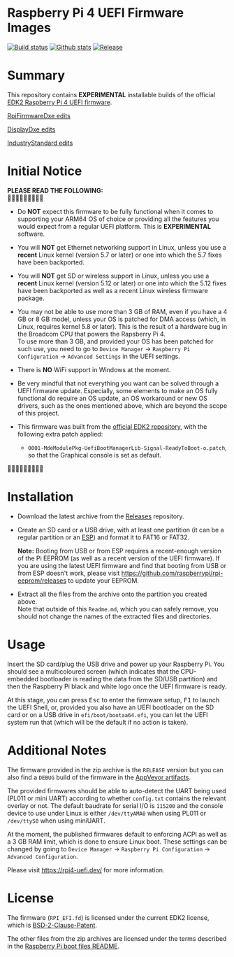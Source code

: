 Raspberry Pi 4 UEFI Firmware Images
===================================

[![Build status](https://img.shields.io/appveyor/ci/pbatard/RPi4.svg?style=flat-square)](https://ci.appveyor.com/project/pbatard/RPi4)
[![Github stats](https://img.shields.io/github/downloads/pftf/RPi4/total.svg?style=flat-square)](https://github.com/pftf/RPi4/releases)
[![Release](https://img.shields.io/github/release-pre/pftf/RPi4?style=flat-square)](https://github.com/pftf/RPi4/releases)

# Summary

This repository contains __EXPERIMENTAL__ installable builds of the official
[EDK2 Raspberry Pi 4 UEFI firmware](https://github.com/tianocore/edk2-platforms/tree/master/Platform/RaspberryPi/RPi4).

[RpiFirmwareDxe edits](https://github.com/TheMindVirus/pftf-rpi4/blob/f62dba0a93591848d3f0a74f9c7d397bcebfcbd1/edk2-platforms/Platform/RaspberryPi/Drivers/RpiFirmwareDxe/RpiFirmwareDxe.c#L816)

[DisplayDxe edits](https://github.com/TheMindVirus/pftf-rpi4/blob/f62dba0a93591848d3f0a74f9c7d397bcebfcbd1/edk2-platforms/Platform/RaspberryPi/Drivers/DisplayDxe/DisplayDxe.c#L314)

[IndustryStandard edits](https://github.com/TheMindVirus/pftf-rpi4/blob/f62dba0a93591848d3f0a74f9c7d397bcebfcbd1/edk2-platforms/Platform/RaspberryPi/Include/IndustryStandard/RpiMbox.h#L142)

# Initial Notice

__PLEASE READ THE FOLLOWING:__  
🔻🔻🔻🔻🔻🔻🔻🔻🔻

* Do __NOT__ expect this firmware to be fully functional when it comes to supporting
  your ARM64 OS of choice or providing all the features you would expect from a
  regular UEFI platform. This is __EXPERIMENTAL__ software.

* You will __NOT__ get Ethernet networking support in Linux, unless you use a __recent__
  Linux kernel (version 5.7 or later) or one into which the 5.7 fixes have been
  backported.

* You will __NOT__ get SD or wireless support in Linux, unless you use a __recent__
  Linux kernel (version 5.12 or later) or one into which the 5.12 fixes have been
  backported as well as a recent Linux wireless firmware package.

* You may not be able to use more than 3 GB of RAM, even if you have a 4 GB or 8 GB
  model, unless your OS is patched for DMA access (which, in Linux, requires kernel
  5.8 or later). This is the result of a hardware bug in the Broadcom CPU that powers
  the Rapsberry Pi 4.  
  To use more than 3 GB, and provided your OS has been patched for such use, you need
  to go to `Device Manager` → `Raspberry Pi Configuration` → `Advanced Settings` in
  the UEFI settings.

* There is __NO__ WiFi support in Windows at the moment.

* Be very mindful that not everything you want can be solved through a UEFI firmware
  update. Especially, some elements to make an OS fully functional do require an OS
  update, an OS workaround or new OS drivers, such as the ones mentioned above, which
  are beyond the scope of this project.

* This firmware was built from the
  [official EDK2 repository](https://github.com/tianocore/edk2-platforms/tree/master/Platform/RaspberryPi/RPi4),
  with the following extra patch applied:
  * `0001-MdeModulePkg-UefiBootManagerLib-Signal-ReadyToBoot-o.patch`, so that the
    Graphical console is set as default.

🔺🔺🔺🔺🔺🔺🔺🔺🔺

# Installation

* Download the latest archive from the [Releases](https://github.com/pftf/RPi4/releases)
  repository.

* Create an SD card or a USB drive, with at least one partition (it can be a regular
  partition or an [ESP](https://en.wikipedia.org/wiki/EFI_system_partition)) and format
  it to FAT16 or FAT32.

  __Note:__ Booting from USB or from ESP requires a recent-enough version of the Pi
  EEPROM (as well as a recent version of the UEFI firmware). If you are using the latest
  UEFI firmware and find that booting from USB or from ESP doesn't work, please visit
  https://github.com/raspberrypi/rpi-eeprom/releases to update your EEPROM.

* Extract all the files from the archive onto the partition you created above.  
  Note that outside of this `Readme.md`, which you can safely remove, you should not
  change the names of the extracted files and directories.

# Usage

Insert the SD card/plug the USB drive and power up your Raspberry Pi. You should see a
multicoloured screen (which indicates that the CPU-embedded bootloader is reading the
data from the SD/USB partition) and then the Raspberry Pi black and white logo once the
UEFI firmware is ready.

At this stage, you can press <kbd>Esc</kbd> to enter the firmware setup, <kbd>F1</kbd>
to launch the UEFI Shell, or, provided you also have an UEFI bootloader on the SD
card or on a USB drive in `efi/boot/bootaa64.efi`, you can let the UEFI system run that
(which will be the default if no action is taken).

# Additional Notes

The firmware provided in the zip archive is the `RELEASE` version but you can also find
a `DEBUG` build of the firmware in the
[AppVeyor artifacts](https://ci.appveyor.com/project/pbatard/RPi4/build/artifacts).

The provided firmwares should be able to auto-detect the UART being used (PL011 or mini
UART) according to whether `config.txt` contains the relevant overlay or not. The default
baudrate for serial I/O is `115200` and the console device to use under Linux is either
`/dev/ttyAMA0` when using PL011 or `/dev/ttyS0` when using miniUART.

At the moment, the published firmwares default to enforcing ACPI as well as a 3 GB RAM
limit, which is done to ensure Linux boot. These settings can be changed by going to
`Device Manager` &rarr; `Raspberry Pi Configuration` &rarr; `Advanced Configuration`.

Please visit https://rpi4-uefi.dev/ for more information.

# License

The firmware (`RPI_EFI.fd`) is licensed under the current EDK2 license, which is
[BSD-2-Clause-Patent](https://github.com/tianocore/edk2/blob/master/License.txt).

The other files from the zip archives are licensed under the terms described in the
[Raspberry Pi boot files README](https://github.com/raspberrypi/firmware/blob/master/README.md).
